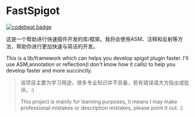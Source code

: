 
# FastSpigot

[![codebeat badge](https://codebeat.co/badges/e83a46a7-aa0a-4dbd-ac26-a68ca734dfd4)](https://codebeat.co/projects/github-com-hyrkg-fastspigot-master)


这是一个帮助进行快速插件开发的库/框架。我将会使用ASM、注释和反射等方法，帮助你进行更加快速与简洁的开发。

This is a lib/framework which can helps you develop spigot plugin faster.
I'll use ASM,annotation or reflection(I don't know how it calls) to help you develop faster and more succinctly.

>该项目主要为学习用途，很多专业知识并不具备，若有错误请大方指出或批评。:)
> 
> This project is mainly for learning purposes, it means I may make professional mistakes or description mistakes,
> please point it out. :)
